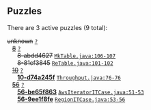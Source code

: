 ## Puzzles

There are 3 active puzzles (9 total):


<del>unknown</del> [`?`](../master/?)<br/>
&nbsp;&nbsp;&nbsp;[<del>8</del>](https://github.com/jcabi/jcabi-dynamo/issues/8) [`?`](../master/?)<br/>
&nbsp;&nbsp;&nbsp;&nbsp;&nbsp;&nbsp;<del>8-abdd4627</del> [`MkTable.java:106-107`](../master/src/main/java/com/jcabi/dynamo/mock/MkTable.java#L106-L107)<br/>
&nbsp;&nbsp;&nbsp;&nbsp;&nbsp;&nbsp;<del>8-81cf3845</del> [`ReTable.java:101-102`](../master/src/main/java/com/jcabi/dynamo/retry/ReTable.java#L101-L102)<br/>
&nbsp;&nbsp;&nbsp;[<del>10</del>](https://github.com/jcabi/jcabi-dynamo/issues/10) [`?`](../master/?)<br/>
&nbsp;&nbsp;&nbsp;&nbsp;&nbsp;&nbsp;[**10-d74a245f**](https://github.com/jcabi/jcabi-dynamo/issues/46) [`Throughput.java:76-76`](../master/src/main/java/com/jcabi/dynamo/Throughput.java#L76-L76)<br/>
&nbsp;&nbsp;&nbsp;[<del>56</del>](https://github.com/jcabi/jcabi-dynamo/issues/56) [`?`](../master/?)<br/>
&nbsp;&nbsp;&nbsp;&nbsp;&nbsp;&nbsp;[**56-be65f863**](https://github.com/jcabi/jcabi-dynamo/issues/64) [`AwsIteratorITCase.java:51-53`](../master/src/test/java/com/jcabi/dynamo/AwsIteratorITCase.java#L51-L53)<br/>
&nbsp;&nbsp;&nbsp;&nbsp;&nbsp;&nbsp;[**56-9ee1f8fe**](https://github.com/jcabi/jcabi-dynamo/issues/65) [`RegionITCase.java:53-56`](../master/src/test/java/com/jcabi/dynamo/RegionITCase.java#L53-L56)<br/>